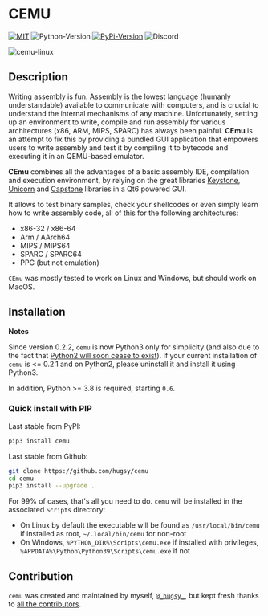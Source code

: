 # CEMU #

[![MIT](https://img.shields.io/packagist/l/doctrine/orm.svg?maxAge=2592000?style=plastic)](https://github.com/hugsy/cemu/blob/master/LICENSE) ![Python-Version](https://img.shields.io/pypi/pyversions/cemu.svg) [![PyPi-Version](https://img.shields.io/pypi/v/cemu.svg)](https://pypi.python.org/pypi/cemu) ![[Discord](https://discord.gg/qBn9MbG9vp)](https://img.shields.io/badge/Discord-CEmu)

![cemu-linux](https://i.imgur.com/iHtWvTL.png)


## Description ##


Writing assembly is fun. Assembly is the lowest language (humanly understandable) available to communicate with computers, and is crucial to understand the internal mechanisms of any machine. Unfortunately, setting up an environment to write, compile and run assembly for various architectures (x86, ARM, MIPS, SPARC) has always been painful. **CEmu** is an attempt to fix this by providing a bundled GUI application that empowers users to write assembly and test it by compiling it to bytecode and executing it in an QEMU-based emulator.

**CEmu** combines all the advantages of a basic assembly IDE, compilation and execution environment, by relying on the great libraries [Keystone](https://github.com/keystone-engine/keystone), [Unicorn](https://github.com/unicorn-engine/unicorn/) and [Capstone](https://github.com/aquynh/capstone) libraries in a Qt6 powered GUI.

It allows to test binary samples, check your shellcodes or even simply learn how to write assembly code, all of this for the following architectures:

  - x86-32 / x86-64
  - Arm / AArch64
  - MIPS / MIPS64
  - SPARC / SPARC64
  - PPC (but not emulation)

`CEmu` was mostly tested to work on Linux and Windows, but should work on MacOS.


## Installation ##

__Notes__

Since version 0.2.2, `cemu` is now Python3 only for simplicity (and also due to the fact that [Python2 will soon cease to exist](https://pythonclock.org/)). If your current installation of `cemu` is <= 0.2.1 and on Python2, please uninstall it and install it using Python3.

In addition, Python >= 3.8 is required, starting `0.6`.


### Quick install with PIP ###

Last stable from PyPI:

```bash
pip3 install cemu
```

Last stable from Github:

```bash
git clone https://github.com/hugsy/cemu
cd cemu
pip3 install --upgrade .
```

For 99% of cases, that's all you need to do. `cemu` will be installed in the associated `Scripts` directory:
 * On Linux by default the executable will be found as `/usr/local/bin/cemu` if installed as root, `~/.local/bin/cemu` for non-root
 * On Windows, `%PYTHON_DIR%\Scripts\cemu.exe` if installed with privileges, `%APPDATA%\Python\Python39\Scripts\cemu.exe` if not


## Contribution ##

`cemu` was created and maintained by myself, [`@_hugsy_`](https://twitter.com/_hugsy_), but kept fresh thanks to [all the contributors](https://github.com/hugsy/cemu/graphs/contributors).
